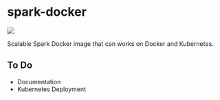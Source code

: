 # spark-docker

![](https://github.com/mpolatcan/spark-docker/workflows/spark-docker%20(master)/badge.svg)

Scalable Spark Docker image that can works on Docker and Kubernetes.

## To Do 

- Documentation
- Kubernetes Deployment